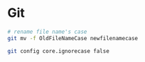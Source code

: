 # Git

```bash
# rename file name's case
git mv -f OldFileNameCase newfilenamecase

git config core.ignorecase false
```
